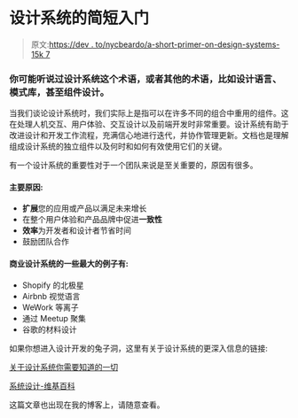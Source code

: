 # 设计系统的简短入门

> 原文:[https://dev . to/nycbeardo/a-short-primer-on-design-systems-15k 7](https://dev.to/nycbeardo/a-short-primer-on-design-systems-15k7)

### [](#you-may-have-heard-the-term-design-systems-or-maybe-other-terms-such-as-design-language-pattern-library-or-even-component-design)你可能听说过**设计系统**这个术语，或者其他的术语，比如设计语言、模式库，甚至组件设计。

当我们谈论设计系统时，我们实际上是指可以在许多不同的组合中重用的组件。这在处理人机交互、用户体验、交互设计以及前端开发时非常重要。设计系统有助于改进设计和开发工作流程，充满信心地进行迭代，并协作管理更新。文档也是理解组成设计系统的独立组件以及何时和如何有效使用它们的关键。

有一个设计系统的重要性对于一个团队来说是至关重要的，原因有很多。

#### [](#the-main-reasons)主要原因:

*   **扩展**您的应用或产品以满足未来增长
*   在整个用户体验和产品品牌中促进**一致性**
*   **效率**为开发者和设计者节省时间
*   鼓励团队合作

#### [](#some-of-the-biggest-examples-of-commercial-design-systems-are)商业设计系统的一些最大的例子有:

*   Shopify 的北极星
*   Airbnb 视觉语言
*   WeWork 等离子
*   通过 Meetup 聚集
*   谷歌的材料设计

如果你想进入设计开发的兔子洞，这里有关于设计系统的更深入信息的链接:

[关于设计系统你需要知道的一切](https://uxdesign.cc/everything-you-need-to-know-about-design-systems-54b109851969)

[系统设计-维基百科](https://en.wikipedia.org/wiki/Systems_design)

这篇文章也出现在我的博客上，请随意查看。